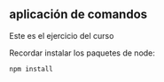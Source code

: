 ## aplicación de comandos

Este es el ejercicio del curso

Recordar instalar los paquetes de node:

```
npm install
```